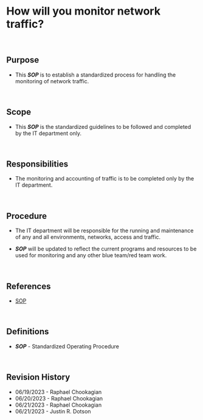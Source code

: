 # How will you monitor network traffic?

<br>

## Purpose

* This ***SOP*** is to establish a standardized process for handling the monitoring of network traffic.

<br>

## Scope

* This ***SOP*** is the standardized guidelines to be followed and completed by the IT department only.

<br>

## Responsibilities

* The monitoring and accounting of traffic is to be completed only by the IT department.

<br>

## Procedure

* The IT department will be responsible for the running and maintenance of any and all environments, networks, access and traffic.

* ***SOP*** will be updated to reflect the current programs and resources to be used for monitoring and any other blue team/red team work.

<br>

## References

* [SOP](../SOPs/)

<br>

## Definitions

* ***SOP*** - Standardized Operating Procedure

<br>

## Revision History

<!---changed the following line to represent format instead of current date -->
<!---* Date mm/dd/yyyy First_Name Last_Name-->

* 06/19/2023 - Raphael Chookagian
* 06/20/2023 - Raphael Chookagian
* 06/21/2023 - Raphael Chookagian
* 06/21/2023 - Justin R. Dotson

